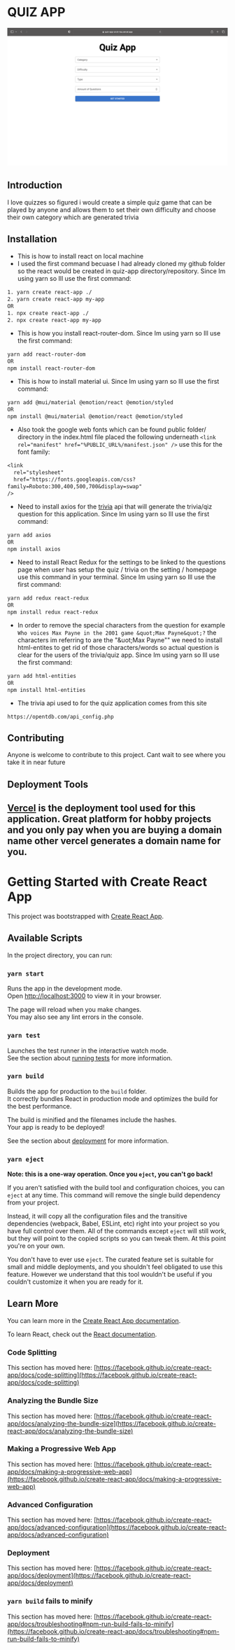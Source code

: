 # QUIZ APP
<img src="./src/img/Desktop.png" raw="true"/>

## Introduction
I love quizzes so figured i would create a simple quiz game that can be played by anyone and allows them to set their own difficulty and choose their own category which are generated trivia
## Installation
* This is how to install react on local machine 
* I used the first command becuase I had already cloned my github folder so the react would be created in quiz-app directory/repository. Since Im using yarn so Ill use the first command:
```
1. yarn create react-app ./
2. yarn create react-app my-app
OR
1. npx create react-app ./
2. npx create react-app my-app
```
* This is how you install react-router-dom. Since Im using yarn so Ill use the first command:
```
yarn add react-router-dom
OR
npm install react-router-dom
```
* This is how to install material ui. Since Im using yarn so Ill use the first command:
```
yarn add @mui/material @emotion/react @emotion/styled
OR
npm install @mui/material @emotion/react @emotion/styled
```
* Also took the google web fonts which can be found public folder/ directory in the index.html file placed the following underneath ```<link rel="manifest" href="%PUBLIC_URL%/manifest.json" />``` use this for the font family:
```
<link
  rel="stylesheet"
  href="https://fonts.googleapis.com/css?family=Roboto:300,400,500,700&display=swap"
/>
```
* Need to install axios for the [trivia](https://opentdb.com/api_config.php) api that will generate the trivia/qiz question for this application. Since Im using yarn so Ill use the first command:
```
yarn add axios
OR
npm install axios
```
* Need to install React Redux for the settings to be linked to the questions page when user has setup the quiz / trivia on the setting / homepage use this command in your terminal. Since Im using yarn so Ill use the first command:
```
yarn add redux react-redux
OR
npm install redux react-redux
```
* In order to remove the special characters from the question for example ```Who voices Max Payne in the 2001 game &quot;Max Payne&quot;?``` the characters im referring to are the "&uot;Max Payne&quot;" we need to install html-entites to get rid of those characters/words so actual question is clear for the users of the trivia/quiz app. Since Im using yarn so Ill use the first command:
```
yarn add html-entities
OR
npm install html-entities
```
* The trivia api used to for the quiz application comes from this site
```
https://opentdb.com/api_config.php
```
## Contributing
Anyone is welcome to contribute to this project. Cant wait to see where you take it in near future
## Deployment Tools
[Vercel](https://vercel.com) is the deployment tool used for this application. Great platform for hobby projects and you only pay when you are buying a domain name other vercel generates a domain name for you.
---
# Getting Started with Create React App

This project was bootstrapped with [Create React App](https://github.com/facebook/create-react-app).

## Available Scripts

In the project directory, you can run:

### `yarn start`

Runs the app in the development mode.\
Open [http://localhost:3000](http://localhost:3000) to view it in your browser.

The page will reload when you make changes.\
You may also see any lint errors in the console.

### `yarn test`

Launches the test runner in the interactive watch mode.\
See the section about [running tests](https://facebook.github.io/create-react-app/docs/running-tests) for more information.

### `yarn build`

Builds the app for production to the `build` folder.\
It correctly bundles React in production mode and optimizes the build for the best performance.

The build is minified and the filenames include the hashes.\
Your app is ready to be deployed!

See the section about [deployment](https://facebook.github.io/create-react-app/docs/deployment) for more information.

### `yarn eject`

**Note: this is a one-way operation. Once you `eject`, you can't go back!**

If you aren't satisfied with the build tool and configuration choices, you can `eject` at any time. This command will remove the single build dependency from your project.

Instead, it will copy all the configuration files and the transitive dependencies (webpack, Babel, ESLint, etc) right into your project so you have full control over them. All of the commands except `eject` will still work, but they will point to the copied scripts so you can tweak them. At this point you're on your own.

You don't have to ever use `eject`. The curated feature set is suitable for small and middle deployments, and you shouldn't feel obligated to use this feature. However we understand that this tool wouldn't be useful if you couldn't customize it when you are ready for it.

## Learn More

You can learn more in the [Create React App documentation](https://facebook.github.io/create-react-app/docs/getting-started).

To learn React, check out the [React documentation](https://reactjs.org/).

### Code Splitting

This section has moved here: [https://facebook.github.io/create-react-app/docs/code-splitting](https://facebook.github.io/create-react-app/docs/code-splitting)

### Analyzing the Bundle Size

This section has moved here: [https://facebook.github.io/create-react-app/docs/analyzing-the-bundle-size](https://facebook.github.io/create-react-app/docs/analyzing-the-bundle-size)

### Making a Progressive Web App

This section has moved here: [https://facebook.github.io/create-react-app/docs/making-a-progressive-web-app](https://facebook.github.io/create-react-app/docs/making-a-progressive-web-app)

### Advanced Configuration

This section has moved here: [https://facebook.github.io/create-react-app/docs/advanced-configuration](https://facebook.github.io/create-react-app/docs/advanced-configuration)

### Deployment

This section has moved here: [https://facebook.github.io/create-react-app/docs/deployment](https://facebook.github.io/create-react-app/docs/deployment)

### `yarn build` fails to minify

This section has moved here: [https://facebook.github.io/create-react-app/docs/troubleshooting#npm-run-build-fails-to-minify](https://facebook.github.io/create-react-app/docs/troubleshooting#npm-run-build-fails-to-minify)
